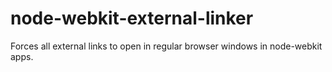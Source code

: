 node-webkit-external-linker
===========================

Forces all external links to open in regular browser windows in node-webkit apps.
